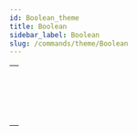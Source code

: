 ```yaml
---
id: Boolean_theme
title: Boolean
sidebar_label: Boolean
slug: /commands/theme/Boolean
---
```


|                                                                                 |
| ------------------------------------------------------------------------------- |
| [<!-- INCLUDE #_command_.Bool.Syntax -->](../../commands-legacy/bool.md)<br/>   |
| [<!-- INCLUDE #_command_.False.Syntax -->](../../commands-legacy/false.md)<br/> |
| [<!-- INCLUDE #_command_.Not.Syntax -->](../../commands-legacy/not.md)<br/>     |
| [<!-- INCLUDE #_command_.True.Syntax -->](../../commands-legacy/true.md)<br/>   |
